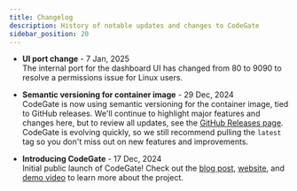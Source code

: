 ```yaml
---
title: Changelog
description: History of notable updates and changes to CodeGate
sidebar_position: 20
---
```


- **UI port change** - 7 Jan, 2025\
  The internal port for the dashboard UI has changed from 80 to 9090 to resolve
  a permissions issue for Linux users.

- **Semantic versioning for container image** - 29 Dec, 2024\
  CodeGate is now using semantic versioning for the container image, tied to
  GitHub releases. We'll continue to highlight major features and changes here,
  but to review all updates, see the
  [GitHub Releases page](https://github.com/stacklok/codegate/releases).\
  CodeGate is evolving quickly, so we still recommend pulling the `latest` tag
  so you don't miss out on new features and improvements.

- **Introducing CodeGate** - 17 Dec, 2024\
  Initial public launch of CodeGate! Check out the
  [blog post](https://stacklok.com/blog/productivity-and-privacy),
  [website](https://codegate.ai/), and
  [demo video](https://youtu.be/SkKX-Db_Leo) to learn more about the project.
